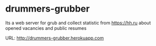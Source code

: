 # drummers-grubber
Its a web server for grub and collect statistic from https://hh.ru about opened vacancies and public resumes

URL: http://drummers-grubber.herokuapp.com

